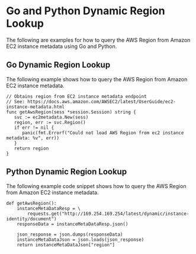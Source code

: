 # Go and Python Dynamic Region Lookup<a name="go-and-python-dynamic-region-lookup"></a>

 The following are examples for how to query the AWS Region from Amazon EC2 instance metadata using Go and Python\. 

## Go Dynamic Region Lookup<a name="go-dynamic-region-lookup"></a>

The following example shows how to query the AWS Region from Amazon EC2 instance metadata\. 

```
// Obtains region from EC2 instance metadata endpoint
// See: https://docs.aws.amazon.com/AWSEC2/latest/UserGuide/ec2-instance-metadata.html
func getAwsRegion(sess *session.Session) string {
   svc := ec2metadata.New(sess)
   region, err := svc.Region()
   if err != nil {
      panic(fmt.Errorf("Could not load AWS Region from ec2 instance metadata: %v", err))
   }
   return region
}
```

## Python Dynamic Region Lookup<a name="python-dynamic-region-lookup"></a>

 The following example code snippet shows how to query the AWS Region from Amazon EC2 instance metadata\.

```
def getAwsRegion():
    instanceMetaDataResp = \
        requests.get("http://169.254.169.254/latest/dynamic/instance-identity/document")
    responseData = instanceMetaDataResp.json()

    json_response = json.dumps(responseData)
    instanceMetaDataJson = json.loads(json_response)
    return instanceMetaDataJson["region"]
```